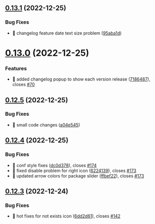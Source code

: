 ## [0.13.1](https://github.com/oguzkaganeren/manjaro-starter/compare/v0.13.0...v0.13.1) (2022-12-25)


### Bug Fixes

* 🐛 changelog feature date text size problem ([95aba1d](https://github.com/oguzkaganeren/manjaro-starter/commit/95aba1de43ca77380be986274a80b4d98e94b3fb))



# [0.13.0](https://github.com/oguzkaganeren/manjaro-starter/compare/v0.12.5...v0.13.0) (2022-12-25)


### Features

* 🎸 added changelog popup to show each version release ([7186487](https://github.com/oguzkaganeren/manjaro-starter/commit/7186487c2954a1ae58c710a1ed2d74da683406bb)), closes [#70](https://github.com/oguzkaganeren/manjaro-starter/issues/70)



## [0.12.5](https://github.com/oguzkaganeren/manjaro-starter/compare/v0.12.4...v0.12.5) (2022-12-25)


### Bug Fixes

* 🐛 small code changes ([a04e545](https://github.com/oguzkaganeren/manjaro-starter/commit/a04e545655f6830978aaa299b281979e2df0701e))



## [0.12.4](https://github.com/oguzkaganeren/manjaro-starter/compare/v0.12.3...v0.12.4) (2022-12-25)


### Bug Fixes

* 🐛 conf style fixes ([dc0d378](https://github.com/oguzkaganeren/manjaro-starter/commit/dc0d3783012a612c20851f467afd1d3b783d79c4)), closes [#174](https://github.com/oguzkaganeren/manjaro-starter/issues/174)
* 🐛 fixed disable problem for right icon ([6224139](https://github.com/oguzkaganeren/manjaro-starter/commit/6224139e22c7712e7c2134645da70be053a9f2e0)), closes [#173](https://github.com/oguzkaganeren/manjaro-starter/issues/173)
* 🐛 updated arrow colors for package slider ([ffbef22](https://github.com/oguzkaganeren/manjaro-starter/commit/ffbef2216bd7464af650c66425435de8935fd186)), closes [#173](https://github.com/oguzkaganeren/manjaro-starter/issues/173)



## [0.12.3](https://github.com/oguzkaganeren/manjaro-starter/compare/v0.12.2...v0.12.3) (2022-12-24)


### Bug Fixes

* 🐛 hot fixes for not exists icon ([6dd2d61](https://github.com/oguzkaganeren/manjaro-starter/commit/6dd2d61cb36c7bfcd5120306344052cd33b13ab9)), closes [#142](https://github.com/oguzkaganeren/manjaro-starter/issues/142)



